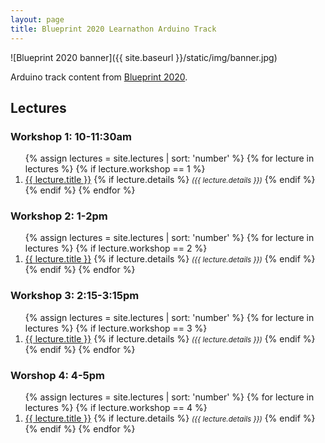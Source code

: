 ```yaml
---
layout: page
title: Blueprint 2020 Learnathon Arduino Track
---
```


![Blueprint 2020 banner]({{ site.baseurl }}/static/img/banner.jpg)

Arduino track content from [Blueprint 2020](https://blueprint.hackmit.org/).

## Lectures

### Workshop 1: 10-11:30am

<ol class="double-spaced">
  {% assign lectures = site.lectures | sort: 'number' %}
  {% for lecture in lectures %}
  {% if lecture.workshop == 1 %}
  <li>
    <a href="{{ site.baseurl }}{{ lecture.url }}">{{ lecture.title }}</a>
    {% if lecture.details %}
    <em><small>({{ lecture.details }})</small></em>
    {% endif %}
  </li>
  {% endif %}
  {% endfor %}
</ol>

### Workshop 2: 1-2pm

<ol class="double-spaced">
  {% assign lectures = site.lectures | sort: 'number' %}
  {% for lecture in lectures %}
  {% if lecture.workshop == 2 %}
  <li>
    <a href="{{ site.baseurl }}{{ lecture.url }}">{{ lecture.title }}</a>
    {% if lecture.details %}
    <em><small>({{ lecture.details }})</small></em>
    {% endif %}
  </li>
  {% endif %}
  {% endfor %}
</ol>

### Workshop 3: 2:15-3:15pm

<ol class="double-spaced">
  {% assign lectures = site.lectures | sort: 'number' %}
  {% for lecture in lectures %}
  {% if lecture.workshop == 3 %}
  <li>
    <a href="{{ site.baseurl }}{{ lecture.url }}">{{ lecture.title }}</a>
    {% if lecture.details %}
    <em><small>({{ lecture.details }})</small></em>
    {% endif %}
  </li>
  {% endif %}
  {% endfor %}
</ol>

### Worshop 4: 4-5pm

<ol class="double-spaced">
  {% assign lectures = site.lectures | sort: 'number' %}
  {% for lecture in lectures %}
  {% if lecture.workshop == 4 %}
  <li>
    <a href="{{ site.baseurl }}{{ lecture.url }}">{{ lecture.title }}</a>
    {% if lecture.details %}
    <em><small>({{ lecture.details }})</small></em>
    {% endif %}
  </li>
  {% endif %}
  {% endfor %}
</ol>
